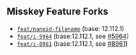 ## Misskey Feature Forks

* [`feat/nanoid-filename`](https://github.com/outloudvi/misskey/tree/feat/nanoid-filename) (base: 12.112.1)
* [`feat/i-5964`](https://github.com/outloudvi/misskey/tree/feat/i-5964) (base:12.112.1, see [#5964](https://github.com/misskey-dev/misskey/issues/5964))
* [`feat/i-8961`](https://github.com/outloudvi/misskey/tree/feat/i-8961) (base:12.112.1, see [#8961](https://github.com/misskey-dev/misskey/issues/8961))
